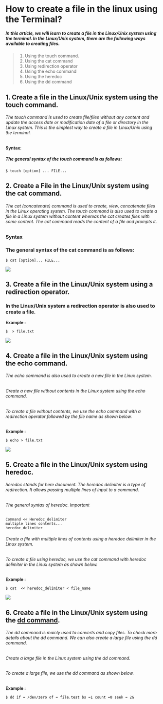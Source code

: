 # How to create a file in the linux using the Terminal?

##### In this article, we will learn to create a file in the Linux/Unix system using the terminal. In the Linux/Unix system, there are the following ways available to creating files.

> 1.  Using the touch command.
> 2.  Using the cat command
> 3.  Using redirection operator
> 4.  Using the echo command
> 5.  Using the heredoc
> 6.  Using the dd command

## 1. Create a file in the Linux/Unix system using the touch command.

###### The touch command is used to create file/files without any content and update the access date or modification date of a file or directory in the Linux system. This is the simplest way to create a file in Linux/Unix using the terminal.

**Syntax**:

##### The general syntax of the touch command is as follows:

`$ touch [option] ... FILE...`

## 2. Create a File in the Linux/Unix system using the cat command.

###### The cat (concatenate) command is used to create, view, concatenate files in the Linux operating system. The touch command is also used to create a file in a Linux system without content whereas the cat creates files with some content. The cat command reads the content of a file and prompts it.

### **Syntax**

### The general syntax of the cat command is as follows:

```
$ cat [option]... FILE...
```

![](https://media.geeksforgeeks.org/wp-content/uploads/20210401081516/2.png)

## 3. Create a file in the Linux/Unix system using a redirection operator.

### In the Linux/Unix system a redirection operator is also used to create a file.

**Example :**

```
$  > file.txt
```

![ ](https://media.geeksforgeeks.org/wp-content/uploads/20210402082202/4.png)

## 4. Create a file in the Linux/Unix system using the echo command.

###### The echo command is also used to create a new file in the Linux system.

###### Create a new file without contents in the Linux system using the echo command.

###### To create a file without contents, we use the echo command with a redirection operator followed by the file name as shown below.

**Example :**

```
$ echo > file.txt
```

![](https://media.geeksforgeeks.org/wp-content/uploads/20210402081258/0.png)

## 5. Create a file in the Linux/Unix system using heredoc.

###### heredoc stands for here document. The heredoc delimiter is a type of redirection. It allows passing multiple lines of input to a command.

###### The general syntax of heredoc. Important

```
Command << Heredoc_delimiter
multiple lines contents...
heredoc_delimiter
```

###### Create a file with multiple lines of contents using a heredoc delimiter in the Linux system.

###### To create a file using heredoc, we use the cat command with heredoc delimiter in the Linux system as shown below.

**Example :**

```
$ cat  << heredoc_delimiter < file_name
```

![](https://media.geeksforgeeks.org/wp-content/uploads/20210403202038/12.png)

## 6. Create a file in the Linux/Unix system using the [dd command](https://www.geeksforgeeks.org/dd-command-linux/).

###### The dd command is mainly used to converts and copy files. To check more details about the dd command. We can also create a large file using the dd command.

###### Create a large file in the Linux system using the dd command.

###### To create a large file, we use the dd command as shown below.

**Example :**

```
$ dd if = /dev/zero of = file.test bs =1 count =0 seek = 2G
```
